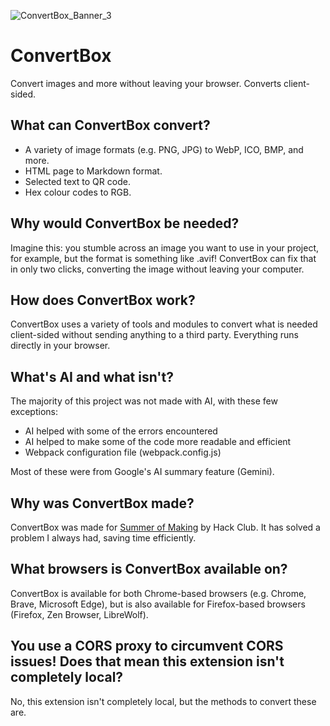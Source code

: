 ![ConvertBox_Banner_3](https://github.com/user-attachments/assets/dacee3e1-04c3-4953-b7dc-b03789fb1d16)

# ConvertBox
Convert images and more without leaving your browser. Converts client-sided.

## What can ConvertBox convert?
- A variety of image formats (e.g. PNG, JPG) to WebP, ICO, BMP, and more.
- HTML page to Markdown format.
- Selected text to QR code.
- Hex colour codes to RGB.

## Why would ConvertBox be needed?
Imagine this: you stumble across an image you want to use in your project, for example, but the format is something like .avif! ConvertBox can fix that in only two clicks, converting the image without leaving your computer.

## How does ConvertBox work?
ConvertBox uses a variety of tools and modules to convert what is needed client-sided without sending anything to a third party. Everything runs directly in your browser.

## What's AI and what isn't?
The majority of this project was not made with AI, with these few exceptions:
- AI helped with some of the errors encountered
- AI helped to make some of the code more readable and efficient
- Webpack configuration file (webpack.config.js)

Most of these were from Google's AI summary feature (Gemini).

## Why was ConvertBox made?
ConvertBox was made for [Summer of Making](https://summer.hackclub.com/projects/2390) by Hack Club. It has solved a problem I always had, saving time efficiently.

## What browsers is ConvertBox available on?
ConvertBox is available for both Chrome-based browsers (e.g. Chrome, Brave, Microsoft Edge), but is also available for Firefox-based browsers (Firefox, Zen Browser, LibreWolf).

## You use a CORS proxy to circumvent CORS issues! Does that mean this extension isn't completely local?
No, this extension isn't completely local, but the methods to convert these are.
